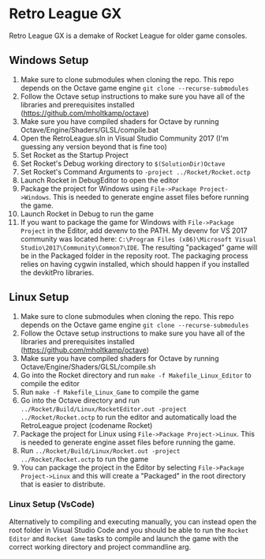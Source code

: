# Retro League GX
Retro League GX is a demake of Rocket League for older game consoles.

## Windows Setup

1. Make sure to clone submodules when cloning the repo. This repo depends on the Octave game engine `git clone --recurse-submodules`  
2. Follow the Octave setup instructions to make sure you have all of the libraries and prerequisites installed (https://github.com/mholtkamp/octave)
3. Make sure you have compiled shaders for Octave by running Octave/Engine/Shaders/GLSL/compile.bat
4. Open the RetroLeague.sln in Visual Studio Community 2017 (I'm guessing any version beyond that is fine too)
5. Set Rocket as the Startup Project
6. Set Rocket's Debug working directory to `$(SolutionDir)Octave`
7. Set Rocket's Command Arguments to `-project ../Rocket/Rocket.octp`
8. Launch Rocket in DebugEditor to open the editor
9. Package the project for Windows using `File->Package Project->Windows`. This is needed to generate engine asset files before running the game.
10. Launch Rocket in Debug to run the game
11. If you want to package the game for Windows with `File->Package Project` in the Editor, add devenv to the PATH. My devenv for VS 2017 community was located here: `C:\Program Files (x86)\Microsoft Visual Studio\2017\Community\Common7\IDE`. The resulting "packaged" game will be in the Packaged folder in the reposity root. The packaging process relies on having cygwin installed, which should happen if you installed the devkitPro libraries.


## Linux Setup

1. Make sure to clone submodules when cloning the repo. This repo depends on the Octave game engine `git clone --recurse-submodules`  
2. Follow the Octave setup instructions to make sure you have all of the libraries and prerequisites installed (https://github.com/mholtkamp/octave)
3. Make sure you have compiled shaders for Octave by running Octave/Engine/Shaders/GLSL/compile.sh
4. Go into the Rocket directory and run `make -f Makefile_Linux_Editor` to compile the editor
5. Run `make -f Makefile_Linux_Game` to compile the game
6. Go into the Octave directory and run `../Rocket/Build/Linux/RocketEditor.out -project ../Rocket/Rocket.octp` to run the editor and automatically load the RetroLeague project (codename Rocket)
7. Package the project for Linux using `File->Package Project->Linux`. This is needed to generate engine asset files before running the game.
8. Run `../Rocket/Build/Linux/Rocket.out -project ../Rocket/Rocket.octp` to run the game
9. You can package the project in the Editor by selecting `File->Package Project->Linux` and this will create a "Packaged" in the root directory that is easier to distribute.

### Linux Setup (VsCode)
Alternatively to compiling and executing manually, you can instead open the root folder in Visual Studio Code and you should be able to run the `Rocket Editor` and `Rocket Game` tasks to compile and launch the game with the correct working directory and project commandline arg.
